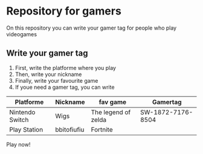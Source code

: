 # Repository for gamers
On this repository you can write your gamer tag for people who play videogames

## Write your gamer tag

1. First, write the platforme where you play
2. Then, write your nickname 
3. Finally, write your favourite game
4. If youe need a gamer tag, you can write

| Platforme | Nickname | fav game | Gamertag |
|-----------|----------|----------|----------|
| Nintendo Switch | Wigs        | The legend of zelda | SW-1872-7176-8504 |
| Play Station    | bbitofiufiu | Fortnite            |                   |


Play now!


